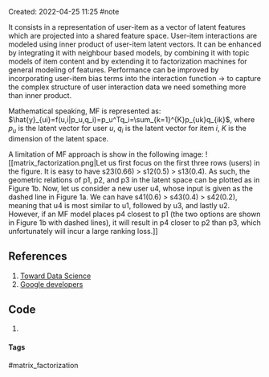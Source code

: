 Created: 2022-04-25 11:25
#note

It consists in a representation of user-item as a vector of latent features which are projected into a shared feature space. User-item interactions are modeled using inner product of user-item latent vectors.
It can be enhanced by integrating it with neighbour based models, by combining it with topic models of item content and by extending it to factorization machines for general modeling of features.
Performance can be improved by incorporating user-item bias terms into the interaction function -> to capture the complex structure of user interaction data we need something more than inner product.

Mathematical speaking, MF is represented as: $\hat{y}_{ui}=f(u,i|p_u,q_i)=p_u^Tq_i=\sum_{k=1}^{K}p_{uk}q_{ik}$, where $p_u$ is the latent vector for user *u*, $q_i$ is the latent vector for item *i*, $K$ is the dimension of the latent space. 

A limitation of MF approach is show in the following image:
![[matrix_factorization.png|Let us first focus on the first three rows (users) in the figure. It is easy to have s23(0.66) > s12(0.5) > s13(0.4). As such, the geometric relations of p1, p2, and p3 in the latent space can be plotted as in Figure 1b. Now, let us consider a new user u4, whose input is given as the dashed line in Figure 1a. We can have s41(0.6) > s43(0.4) > s42(0.2), meaning that u4 is most similar to u1, followed by u3, and lastly u2. However, if an MF model places p4 closest to p1 (the two options are shown in Figure 1b with dashed lines), it will result in p4 closer to p2 than p3, which unfortunately will incur a large ranking loss.]]

## References
1. [Toward Data Science](https://towardsdatascience.com/recommendation-system-matrix-factorization-d61978660b4b)
2. [Google developers](https://developers.google.com/machine-learning/recommendation/collaborative/matrix)

## Code
1. 

#### Tags
#matrix_factorization 